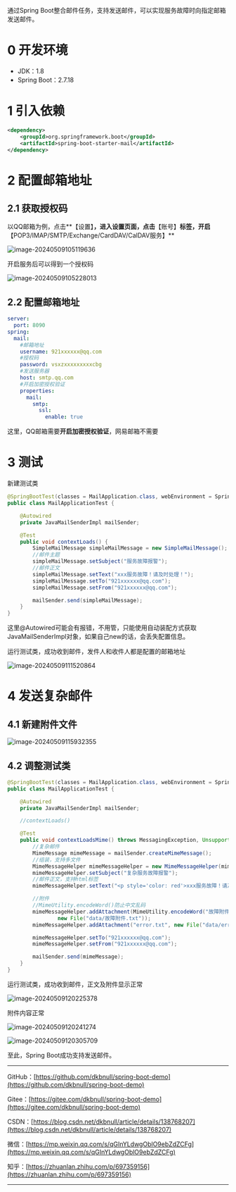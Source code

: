 通过Spring Boot整合邮件任务，支持发送邮件，可以实现服务故障时向指定邮箱发送邮件。

# 0 开发环境

- JDK：1.8
- Spring Boot：2.7.18

# 1 引入依赖

~~~xml
<dependency>
    <groupId>org.springframework.boot</groupId>
    <artifactId>spring-boot-starter-mail</artifactId>
</dependency>
~~~

# 2 配置邮箱地址

## 2.1 获取授权码

以QQ邮箱为例，点击**【设置】**，进入设置页面，点击**【账号】**标签，开启**【POP3/IMAP/SMTP/Exchange/CardDAV/CalDAV服务】**

![image-20240509105119636](./assets/22_Spring%20Boot%E6%94%AF%E6%8C%81%E5%8F%91%E9%80%81%E9%82%AE%E4%BB%B6.assets/image-20240509105119636.png)

开启服务后可以得到一个授权码

![image-20240509105228013](./assets/22_Spring%20Boot%E6%94%AF%E6%8C%81%E5%8F%91%E9%80%81%E9%82%AE%E4%BB%B6.assets/image-20240509105228013.png)

## 2.2 配置邮箱地址

~~~yml
server:
  port: 8090
spring:
  mail:
    #邮箱地址
    username: 921xxxxxx@qq.com
    #授权码
    password: vsxzxxxxxxxxxcbg
    #发送服务器
    host: smtp.qq.com
    #开启加密授权验证
    properties:
      mail:
        smtp:
          ssl:
            enable: true
~~~

这里，QQ邮箱需要**开启加密授权验证**，网易邮箱不需要

# 3 测试

新建测试类

~~~java
@SpringBootTest(classes = MailApplication.class, webEnvironment = SpringBootTest.WebEnvironment.DEFINED_PORT)
public class MailApplicationTest {

    @Autowired
    private JavaMailSenderImpl mailSender;

    @Test
    public void contextLoads() {
        SimpleMailMessage simpleMailMessage = new SimpleMailMessage();
        //邮件主题
        simpleMailMessage.setSubject("服务故障报警");
        //邮件正文
        simpleMailMessage.setText("xxx服务故障！请及时处理！");
        simpleMailMessage.setTo("921xxxxxx@qq.com");
        simpleMailMessage.setFrom("921xxxxxx@qq.com");

        mailSender.send(simpleMailMessage);
    }
}
~~~

这里@Autowired可能会有报错，不用管，只能使用自动装配方式获取JavaMailSenderImpl对象，如果自己new的话，会丢失配置信息。

运行测试类，成功收到邮件，发件人和收件人都是配置的邮箱地址

![image-20240509111520864](./assets/22_Spring%20Boot%E6%94%AF%E6%8C%81%E5%8F%91%E9%80%81%E9%82%AE%E4%BB%B6.assets/image-20240509111520864.png)

# 4 发送复杂邮件

## 4.1 新建附件文件

![image-20240509115932355](./assets/22_Spring%20Boot%E6%94%AF%E6%8C%81%E5%8F%91%E9%80%81%E9%82%AE%E4%BB%B6.assets/image-20240509115932355.png)

## 4.2 调整测试类

~~~java
@SpringBootTest(classes = MailApplication.class, webEnvironment = SpringBootTest.WebEnvironment.DEFINED_PORT)
public class MailApplicationTest {

    @Autowired
    private JavaMailSenderImpl mailSender;

	//contextLoads()

    @Test
    public void contextLoadsMime() throws MessagingException, UnsupportedEncodingException {
        //复杂邮件
        MimeMessage mimeMessage = mailSender.createMimeMessage();
        //组装，支持多文件
        MimeMessageHelper mimeMessageHelper = new MimeMessageHelper(mimeMessage, true);
        mimeMessageHelper.setSubject("复杂服务故障报警");
        //邮件正文，支持html标签
        mimeMessageHelper.setText("<p style='color: red'>xxx服务故障！请及时处理！</p>", true);

        //附件
        //MimeUtility.encodeWord()防止中文乱码
        mimeMessageHelper.addAttachment(MimeUtility.encodeWord("故障附件.txt", "UTF-8", "B"),
                new File("data/故障附件.txt"));
        mimeMessageHelper.addAttachment("error.txt", new File("data/error.txt"));

        mimeMessageHelper.setTo("921xxxxxx@qq.com");
        mimeMessageHelper.setFrom("921xxxxxx@qq.com");

        mailSender.send(mimeMessage);
    }
}
~~~

运行测试类，成功收到邮件，正文及附件显示正常

![image-20240509120225378](./assets/22_Spring%20Boot%E6%94%AF%E6%8C%81%E5%8F%91%E9%80%81%E9%82%AE%E4%BB%B6.assets/image-20240509120225378.png)

附件内容正常

![image-20240509120241274](./assets/22_Spring%20Boot%E6%94%AF%E6%8C%81%E5%8F%91%E9%80%81%E9%82%AE%E4%BB%B6.assets/image-20240509120241274.png)

![image-20240509120305709](./assets/22_Spring%20Boot%E6%94%AF%E6%8C%81%E5%8F%91%E9%80%81%E9%82%AE%E4%BB%B6.assets/image-20240509120305709.png)

至此，Spring Boot成功支持发送邮件。



---

GitHub：[https://github.com/dkbnull/spring-boot-demo](https://github.com/dkbnull/spring-boot-demo)

Gitee：[https://gitee.com/dkbnull/spring-boot-demo](https://gitee.com/dkbnull/spring-boot-demo)

CSDN：[https://blog.csdn.net/dkbnull/article/details/138768207](https://blog.csdn.net/dkbnull/article/details/138768207)

微信：[https://mp.weixin.qq.com/s/qGInYLdwgOblO9ebZdZCFg](https://mp.weixin.qq.com/s/qGInYLdwgOblO9ebZdZCFg)

知乎：[https://zhuanlan.zhihu.com/p/697359156](https://zhuanlan.zhihu.com/p/697359156)

---

